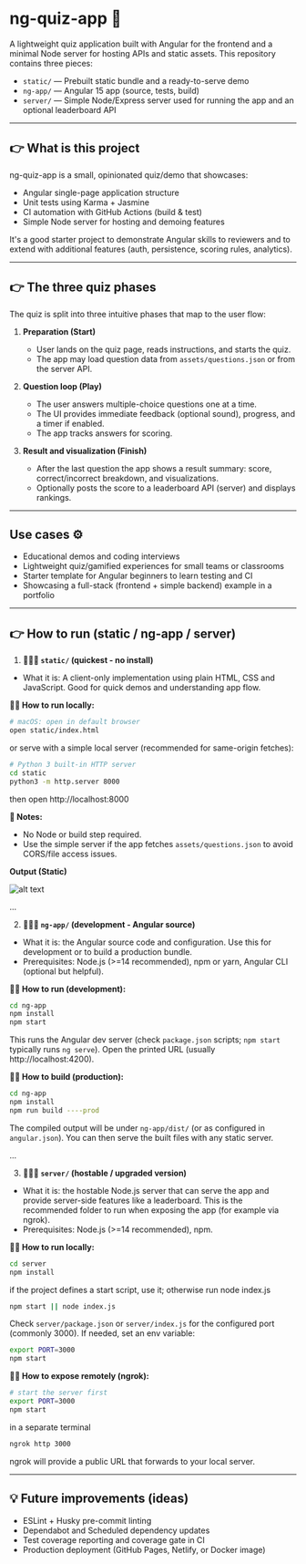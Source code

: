 # ng-quiz-app 👾

A lightweight quiz application built with Angular for the frontend and a minimal Node server for hosting APIs and static assets. This repository contains three pieces:

- `static/` — Prebuilt static bundle and a ready-to-serve demo  
- `ng-app/` — Angular 15 app (source, tests, build)  
- `server/` — Simple Node/Express server used for running the app and an optional leaderboard API  

---

## 👉 What is this project

ng-quiz-app is a small, opinionated quiz/demo that showcases:

- Angular single-page application structure  
- Unit tests using Karma + Jasmine  
- CI automation with GitHub Actions (build & test)  
- Simple Node server for hosting and demoing features  

It's a good starter project to demonstrate Angular skills to reviewers and to extend with additional features (auth, persistence, scoring rules, analytics).  

---

## 👉 The three quiz phases

The quiz is split into three intuitive phases that map to the user flow:

1. **Preparation (Start)**  
   - User lands on the quiz page, reads instructions, and starts the quiz.  
   - The app may load question data from `assets/questions.json` or from the server API.  

2. **Question loop (Play)**  
   - The user answers multiple-choice questions one at a time.  
   - The UI provides immediate feedback (optional sound), progress, and a timer if enabled.  
   - The app tracks answers for scoring.  

3. **Result and visualization (Finish)**  
   - After the last question the app shows a result summary: score, correct/incorrect breakdown, and visualizations.  
   - Optionally posts the score to a leaderboard API (server) and displays rankings.  

---

## Use cases ⚙️

- Educational demos and coding interviews  
- Lightweight quiz/gamified experiences for small teams or classrooms  
- Starter template for Angular beginners to learn testing and CI  
- Showcasing a full-stack (frontend + simple backend) example in a portfolio  

---

## 👉 How to run (static / ng-app / server)

1) **👨🏻‍💻 `static/` (quickest - no install)**

- What it is: A client-only implementation using plain HTML, CSS and JavaScript. Good for quick demos and understanding app flow.  

**⛓️‍💥 How to run locally:**  

```zsh
# macOS: open in default browser
open static/index.html
```

or serve with a simple local server (recommended for same-origin fetches):

```zsh
# Python 3 built-in HTTP server
cd static
python3 -m http.server 8000
```
then open http://localhost:8000

**📝 Notes:**
- No Node or build step required.
- Use the simple server if the app fetches `assets/questions.json` to avoid CORS/file access issues.

**Output (Static)**

![alt text](image.png)

...

2) **👨🏻‍💻 `ng-app/` (development - Angular source)**

- What it is: the Angular source code and configuration. Use this for development or to build a production bundle.
- Prerequisites: Node.js (>=14 recommended), npm or yarn, Angular CLI (optional but helpful).

**⛓️‍💥 How to run (development):**

```zsh
cd ng-app
npm install
npm start
```

This runs the Angular dev server (check `package.json` scripts; `npm start` typically runs `ng serve`). Open the printed URL (usually http://localhost:4200).

**⛓️‍💥 How to build (production):**

```zsh
cd ng-app
npm install
npm run build ----prod
```

The compiled output will be under `ng-app/dist/` (or as configured in `angular.json`). You can then serve the built files with any static server.

...

3) **👨🏻‍💻 `server/` (hostable / upgraded version)**

- What it is: the hostable Node.js server that can serve the app and provide server-side features like a leaderboard. This is the recommended folder to run when exposing the app (for example via ngrok).
- Prerequisites: Node.js (>=14 recommended), npm.

**⛓️‍💥 How to run locally:**

```zsh
cd server
npm install
```

if the project defines a start script, use it; otherwise run node index.js

```zsh
npm start || node index.js
```

Check `server/package.json` or `server/index.js` for the configured port (commonly 3000). If needed, set an env variable:

```zsh
export PORT=3000
npm start
```

**⛓️‍💥 How to expose remotely (ngrok):**

```zsh
# start the server first
export PORT=3000
npm start
```

in a separate terminal

```zsh
ngrok http 3000
```

ngrok will provide a public URL that forwards to your local server.

---

## 💡 Future improvements (ideas)

- ESLint + Husky pre-commit linting
- Dependabot and Scheduled dependency updates
- Test coverage reporting and coverage gate in CI
- Production deployment (GitHub Pages, Netlify, or Docker image)